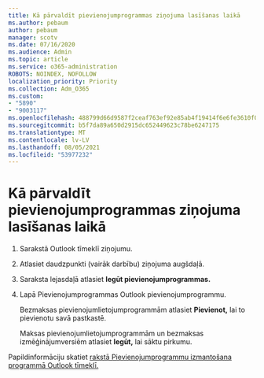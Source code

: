 ```yaml
---
title: Kā pārvaldīt pievienojumprogrammas ziņojuma lasīšanas laikā
ms.author: pebaum
author: pebaum
manager: scotv
ms.date: 07/16/2020
ms.audience: Admin
ms.topic: article
ms.service: o365-administration
ROBOTS: NOINDEX, NOFOLLOW
localization_priority: Priority
ms.collection: Adm_O365
ms.custom:
- "5890"
- "9003117"
ms.openlocfilehash: 488799d66d9587f2ceaf763ef92e85ab4f19414f6e6fe3610f0f9ff84d5ce0a1
ms.sourcegitcommit: b5f7da89a650d2915dc652449623c78be6247175
ms.translationtype: MT
ms.contentlocale: lv-LV
ms.lasthandoff: 08/05/2021
ms.locfileid: "53977232"
---
```

# <a name="how-to-manage-add-ins-while-reading-a-message"></a>Kā pārvaldīt pievienojumprogrammas ziņojuma lasīšanas laikā

1. Sarakstā Outlook tīmeklī ziņojumu.
    
2. Atlasiet daudzpunkti (vairāk darbību) ziņojuma augšdaļā.

3. Saraksta lejasdaļā atlasiet **Iegūt pievienojumprogrammas.**
    
4. Lapā Pievienojumprogrammas Outlook pievienojumprogrammu.
    
    Bezmaksas pievienojumlietojumprogrammām atlasiet **Pievienot,** lai to pievienotu savā pastkastē.
    
    Maksas pievienojumlietojumprogrammām un bezmaksas izmēģinājumversiēm atlasiet **Iegūt,** lai sāktu pirkumu.
    
Papildinformāciju skatiet [rakstā Pievienojumprogrammu izmantošana programmā Outlook tīmeklī.](https://support.microsoft.com/office/using-add-ins-in-outlook-on-the-web-8f2ce816-5df4-44a5-958c-f7f9d6dabdce)